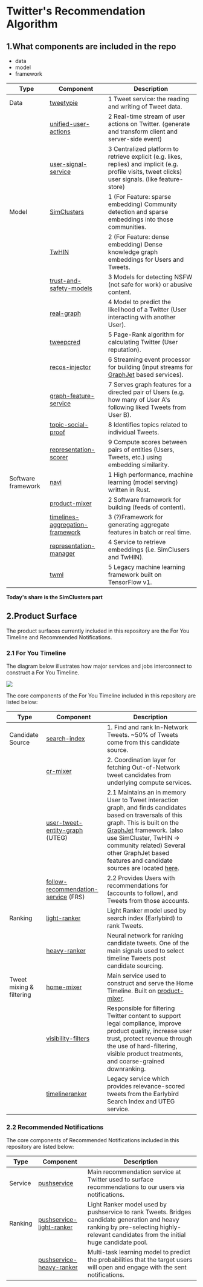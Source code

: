 # Twitter's Recommendation Algorithm

## 1.What components are included in the repo

- data
- model
- framework

| Type | Component | Description                                                                                                                                           |
|------------|------------|-------------------------------------------------------------------------------------------------------------------------------------------------------|
| Data | [tweetypie](tweetypie/server/README.md) | 1 Tweet service: the reading and writing of Tweet data.                                                                                               |
|      | [unified-user-actions](unified_user_actions/README.md) | 2 Real-time stream of user actions on Twitter. (generate and transform client and server-side event)                                                  |
|      | [user-signal-service](user-signal-service/README.md) | 3 Centralized platform to retrieve explicit (e.g. likes, replies) and implicit (e.g. profile visits, tweet clicks) user signals. (like feature-store) |
| Model | [SimClusters](src/scala/com/twitter/simclusters_v2/README.md) | 1 (For Feature: sparse embedding) Community detection and sparse embeddings into those communities.                                                   |
|       | [TwHIN](https://github.com/twitter/the-algorithm-ml/blob/main/projects/twhin/README.md) | 2 (For Feature: dense embedding) Dense knowledge graph embeddings for Users and Tweets.                                                               |
|       | [trust-and-safety-models](trust_and_safety_models/README.md) | 3 Models for detecting NSFW (not safe for work) or abusive content.                                                                                   |
|       | [real-graph](src/scala/com/twitter/interaction_graph/README.md) | 4 Model to predict the likelihood of a Twitter (User interacting with another User).                                                                  |
|       | [tweepcred](src/scala/com/twitter/graph/batch/job/tweepcred/README) | 5 Page-Rank algorithm for calculating Twitter (User reputation).                                                                                      |
|       | [recos-injector](recos-injector/README.md) | 6 Streaming event processor for building (input streams for [GraphJet](https://github.com/twitter/GraphJet) based services).                          |
|       | [graph-feature-service](graph-feature-service/README.md) | 7 Serves graph features for a directed pair of Users (e.g. how many of User A's following liked Tweets from User B).                                  |
|       | [topic-social-proof](topic-social-proof/README.md) | 8 Identifies topics related to individual Tweets.                                                                                                     |
|       | [representation-scorer](representation-scorer/README.md) | 9 Compute scores between pairs of entities (Users, Tweets, etc.) using embedding similarity.                                                          |
| Software framework | [navi](navi/README.md) | 1 High performance, machine learning (model serving) written in Rust.                                                                                 |
|                    | [product-mixer](product-mixer/README.md) | 2 Software framework for building (feeds of content).                                                                                                 |
|                    | [timelines-aggregation-framework](timelines/data_processing/ml_util/aggregation_framework/README.md) | 3 (?)Framework for generating aggregate features in batch or real time.                                                                               |
|                    | [representation-manager](representation-manager/README.md) | 4 Service to retrieve embeddings (i.e. SimClusers and TwHIN).                                                                                         |
|                    | [twml](twml/README.md) | 5 Legacy machine learning framework built on TensorFlow v1.                                                                                           |

**Today's share is the SimClusters part**

## 2.Product Surface

The product surfaces currently included in this repository are the For You Timeline and Recommended Notifications.

### 2.1 For You Timeline

The diagram below illustrates how major services and jobs interconnect to construct a For You Timeline.

![](docs/system-diagram.png)

The core components of the For You Timeline included in this repository are listed below:

| Type | Component | Description                                                                                                                                                                                                                                                                                                                                                        |
|------------|------------|--------------------------------------------------------------------------------------------------------------------------------------------------------------------------------------------------------------------------------------------------------------------------------------------------------------------------------------------------------------------|
| Candidate Source | [search-index](src/java/com/twitter/search/README.md) | 1. Find and rank In-Network Tweets. ~50% of Tweets come from this candidate source.                                                                                                                                                                                                                                                                                |
|                  | [cr-mixer](cr-mixer/README.md) | 2. Coordination layer for fetching Out-of-Network tweet candidates from underlying compute services.                                                                                                                                                                                                                                                               |
|                  | [user-tweet-entity-graph](src/scala/com/twitter/recos/user_tweet_entity_graph/README.md) (UTEG)| 2.1 Maintains an in memory User to Tweet interaction graph, and finds candidates based on traversals of this graph. This is built on the [GraphJet](https://github.com/twitter/GraphJet) framework. (also use SimCluster, TwHIN -> community related) Several other GraphJet based features and candidate sources are located [here](src/scala/com/twitter/recos). |
|                  | [follow-recommendation-service](follow-recommendations-service/README.md) (FRS)| 2.2 Provides Users with recommendations for (accounts to follow), and Tweets from those accounts.                                                                                                                                                                                                                                                                  |
| Ranking | [light-ranker](src/python/twitter/deepbird/projects/timelines/scripts/models/earlybird/README.md) | Light Ranker model used by search index (Earlybird) to rank Tweets.                                                                                                                                                                                                                                                                                                |
|         | [heavy-ranker](https://github.com/twitter/the-algorithm-ml/blob/main/projects/home/recap/README.md) | Neural network for ranking candidate tweets. One of the main signals used to select timeline Tweets post candidate sourcing.                                                                                                                                                                                                                                       |
| Tweet mixing & filtering | [home-mixer](home-mixer/README.md) | Main service used to construct and serve the Home Timeline. Built on [product-mixer](product-mixer/README.md).                                                                                                                                                                                                                                                     |
|                          | [visibility-filters](visibilitylib/README.md) | Responsible for filtering Twitter content to support legal compliance, improve product quality, increase user trust, protect revenue through the use of hard-filtering, visible product treatments, and coarse-grained downranking.                                                                                                                                |
|                          | [timelineranker](timelineranker/README.md) | Legacy service which provides relevance-scored tweets from the Earlybird Search Index and UTEG service.                                                                                                                                                                                                                                                            |

### 2.2 Recommended Notifications 

The core components of Recommended Notifications included in this repository are listed below:

| Type | Component | Description |
|------------|------------|------------|
| Service | [pushservice](pushservice/README.md) | Main recommendation service at Twitter used to surface recommendations to our users via notifications.
| Ranking | [pushservice-light-ranker](pushservice/src/main/python/models/light_ranking/README.md) | Light Ranker model used by pushservice to rank Tweets. Bridges candidate generation and heavy ranking by pre-selecting highly-relevant candidates from the initial huge candidate pool. |
|         | [pushservice-heavy-ranker](pushservice/src/main/python/models/heavy_ranking/README.md) | Multi-task learning model to predict the probabilities that the target users will open and engage with the sent notifications. |
